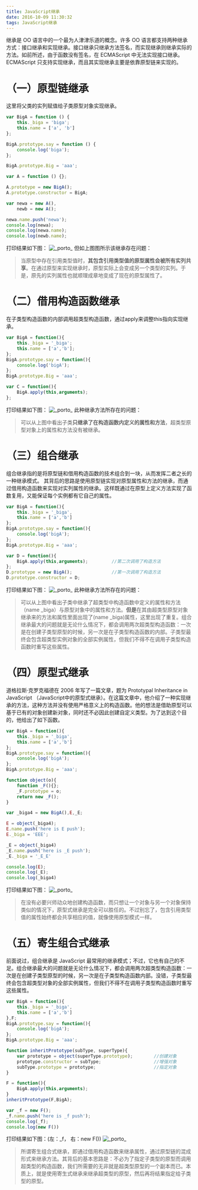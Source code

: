 ```yaml
---
title: JavaScript继承
date: 2016-10-09 11:30:32
tags: JavaScript继承
---
```

继承是 OO 语言中的一个最为人津津乐道的概念。许多 OO 语言都支持两种继承方式：接口继承和实现继承。接口继承只继承方法签名，而实现继承则继承实际的方法。如前所述，由于函数没有签名，在 ECMAScript 中无法实现接口继承。 ECMAScript 只支持实现继承，而且其实现继承主要是依靠原型链来实现的。

# （一）原型链继承
这里将父类的实列赋值给子类原型对象实现继承。
``` javascript
var BigA = function () {
    this._biga = 'biga';
    this.name = ['a', 'b']
};

BigA.prototype.say = function () {
    console.log('biga');
};

BigA.prototype.Big = 'aaa';

var A = function () {};

A.prototype = new BigA();
A.prototype.constructor = BigA;

var newa = new A(),
    newb = new A();

newa.name.push('newa');
console.log(newa);
console.log(newa.name);
console.log(newb.name);
```
<!-- more -->   
打印结果如下图：
![\__porto\__](http://odu8dcfmn.bkt.clouddn.com/bb.png)
但如上图图所示该继承存在问题：
> 当原型中存在引用类型值时，**其包含引用类型值的原型属性会被所有实列共享**。在通过原型来实现继承时，原型实际上会变成另一个类型的实列。于是，原先的实列属性也就顺理成章地变成了现在的原型属性了。

# （二）借用构造函数继承
在子类型构造函数的内部调用超类型构造函数，通过apply来调整this指向实现继承。
``` javascript 
var BigA = function(){
    this._biga = '_biga';
    this.name = ['a','b'];
};    
BigA.prototype.say = function(){
    console.log('bigA');
};
BigA.prototype.Big = 'aaa';

var C = function(){
    BigA.apply(this,arguments);
};
```
打印结果如下图：
![\__porto\__](http://odu8dcfmn.bkt.clouddn.com/c.png)
此种继承方法所存在的问题：
> 可以从上图中看出子类**只继承了在构造函数内定义的属性和方法**，超类型原型对象上的属性和方法没有被继承。

# （三）组合继承
组合继承指的是将原型链和借用构造函数的技术组合到一块，从而发挥二者之长的一种继承模式。
其背后的思路是使用原型链实现对原型属性和方法的继承，而通过借用构造函数来实现对实列属性的继承。这样既通过在原型上定义方法实现了函数复用，又能保证每个实例都有它自己的属性。
``` javascript
var BigA = function(){
    this._biga = '_biga',
    this.name = ['a','b']
};    
BigA.prototype.say = function(){
    console.log('bigA');
};
BigA.prototype.Big = 'aaa';

var D = function(){
    BigA.apply(this,arguments);         //第二次调用了构造方法
};
D.prototype = new BigA();               //第一次调用了构造方法
D.prototype.constructor = D;
```
打印结果如下图：
![\__porto\__](http://odu8dcfmn.bkt.clouddn.com/_d.png)
此种继承方法所存在的问题：
> 可以从上图中看出子类中继承了超类型中构造函数中定义的属性和方法（name _biga）与原型对象中的属性和方法。**但是**在其由超类型原型对象继承来的方法和属性里面出现了(name _biga)属性，这里出现了重复。组合继承最大的问题就是无论什么情况下，都会调用两次超类型构造函数：一次是在创建子类型原型的时候，另一次是在子类型构造函数的内部。子类型最终会包含超类型实例对象的全部实例属性，但我们不得不在调用子类型构造函数时重写这些属性。

# （四）原型式继承
道格拉斯·克罗克福德在 2006 年写了一篇文章，题为 Prototypal Inheritance in JavaScript （JavaScript中的原型式继承）。在这篇文章中，他介绍了一种实现继承的方法，这种方法并没有使用严格意义上的构造函数。他的想法是借助原型可以基于已有的对象创建新对象，同时还不必因此创建自定义类型。为了达到这个目的，他给出了如下函数。
``` javascript
var BigA = function(){
    this._biga = '_biga',
    this.name = ['a','b']
};    
BigA.prototype.say = function(){
    console.log('bigA');
};
BigA.prototype.Big = 'aaa';

function object(o){
    function _F(){};
    _F.prototype = o;
    return new _F();
}

var _biga4 = new BigA(),E,_E;

E = object(_biga4);
E.name.push('here is E push');
E._biga = 'EEE';

_E = object(_biga4)
_E.name.push('here is _E push');
_E._biga = '_E_E'

console.log(E);
console.log(_E);
console.log(_biga4)
```
打印结果如下图：
![\__porto\__](http://odu8dcfmn.bkt.clouddn.com/e.png)
> 在没有必要兴师动众地创建构造函数，而只想让一个对象与另一个对象保持类似的情况下，原型式继承是完全可以胜任的。不过别忘了，包含引用类型值的属性始终都会共享相应的值，就像使用原型模式一样。

# （五）寄生组合式继承
前面说过，组合继承是 JavaScript 最常用的继承模式；不过，它也有自己的不足。组合继承最大的问题就是无论什么情况下，都会调用两次超类型构造函数：一次是在创建子类型原型的时候，另一次是在子类型构造函数内部。没错，子类型最终会包含超类型对象的全部实例属性，但我们不得不在调用子类型构造函数时重写这些属性。

``` javascript
var BigA = function(){
    this._biga = '_biga',
    this.name = ['a','b']
},F;
BigA.prototype.say = function(){
    console.log('bigA');
};
BigA.prototype.Big = 'aaa';

function inheritPrototype(subType, superType){
    var prototype = object(superType.prototype);        //创建对象
    prototype.constructor = subType;                    //增强对象
    subType.prototype = prototype;                      //指定对象
}

F = function(){
    BigA.apply(this,arguments);
}
inheritPrototype(F,BigA);

var _f = new F();
_f.name.push('here is _f push');
console.log(_f);
console.log(new F())
```
打印结果如下图：(左：_f， 右：new F())
![\__porto\__](http://odu8dcfmn.bkt.clouddn.com/f.png)
> 所谓寄生组合式继承，即通过借用构造函数来继承属性，通过原型链的混成形式来继承方法。其背后的基本思路是：不必为了指定子类型的原型而调用超类型的构造函数，我们所需要的无非就是超类型原型的一个副本而已。本质上，就是使用寄生式继承来继承超类型的原型，然后再将结果指定给子类型的原型。